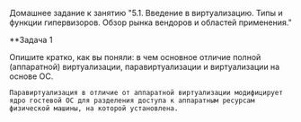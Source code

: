 Домашнее задание к занятию "5.1. Введение в виртуализацию. Типы и функции гипервизоров. Обзор рынка вендоров и областей применения."

**Задача 1

Опишите кратко, как вы поняли: в чем основное отличие полной (аппаратной) виртуализации, паравиртуализации и виртуализации на основе ОС.

```
Паравиртуализация в отличие от аппаратной виртуализации модифицирует ядро гостевой ОС для разделения доступа к аппаратным ресурсам физической машины, на которой установлена.
```
